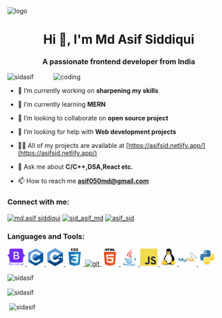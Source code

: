 ![logo](https://www.digitalsolutionservices.com/img/services/web%20development.gif  )
<h1 align="center">Hi 👋, I'm Md Asif Siddiqui</h1>
<h3 align="center">A passionate frontend developer from India</h3>
<img align="right" alt="coding" width="400" src="https://user-images.githubusercontent.com/55389276/140866485-8fb1c876-9a8f-4d6a-98dc-08c4981eaf70.gif ">


<p align="left"> <img src="https://komarev.com/ghpvc/?username=sidasif&label=Profile%20views&color=0e75b6&style=flat" alt="sidasif" /> </p>

- 🔭 I’m currently working on **sharpening my skills**

- 🌱 I’m currently learning **MERN**

- 👯 I’m looking to collaborate on **open source project**

- 🤝 I’m looking for help with **Web development projects**

- 👨‍💻 All of my projects are available at [https://asifsid.netlify.app/](https://asifsid.netlify.app/)

- 💬 Ask me about **C/C++,DSA,React etc.**

- 📫 How to reach me **asif050md@gmail.com**

<h3 align="left">Connect with me:</h3>
<p align="left">
<a href="https://www.linkedin.com/in/md-asif-siddiqui-157497208/" target="blank"><img align="center" src="https://raw.githubusercontent.com/rahuldkjain/github-profile-readme-generator/master/src/images/icons/Social/linked-in-alt.svg" alt="md.asif siddiqui" height="30" width="40" /></a>
<a href="https://instagram.com/sid_asif_md" target="blank"><img align="center" src="https://raw.githubusercontent.com/rahuldkjain/github-profile-readme-generator/master/src/images/icons/Social/instagram.svg" alt="sid_asif_md" height="30" width="40" /></a>
<a href="https://www.leetcode.com/asif_sid" target="blank"><img align="center" src="https://raw.githubusercontent.com/rahuldkjain/github-profile-readme-generator/master/src/images/icons/Social/leet-code.svg" alt="asif_sid" height="30" width="40" /></a>

</p>

<h3 align="left">Languages and Tools:</h3>
<p align="left"> <a href="https://getbootstrap.com" target="_blank" rel="noreferrer"> <img src="https://raw.githubusercontent.com/devicons/devicon/master/icons/bootstrap/bootstrap-plain-wordmark.svg" alt="bootstrap" width="40" height="40"/> </a> <a href="https://www.cprogramming.com/" target="_blank" rel="noreferrer"> <img src="https://raw.githubusercontent.com/devicons/devicon/master/icons/c/c-original.svg" alt="c" width="40" height="40"/> </a> <a href="https://www.w3schools.com/cpp/" target="_blank" rel="noreferrer"> <img src="https://raw.githubusercontent.com/devicons/devicon/master/icons/cplusplus/cplusplus-original.svg" alt="cplusplus" width="40" height="40"/> </a> <a href="https://www.w3schools.com/css/" target="_blank" rel="noreferrer"> <img src="https://raw.githubusercontent.com/devicons/devicon/master/icons/css3/css3-original-wordmark.svg" alt="css3" width="40" height="40"/> </a> <a href="https://git-scm.com/" target="_blank" rel="noreferrer"> <img src="https://www.vectorlogo.zone/logos/git-scm/git-scm-icon.svg" alt="git" width="40" height="40"/> </a> <a href="https://www.w3.org/html/" target="_blank" rel="noreferrer"> <img src="https://raw.githubusercontent.com/devicons/devicon/master/icons/html5/html5-original-wordmark.svg" alt="html5" width="40" height="40"/> </a> <a href="https://www.java.com" target="_blank" rel="noreferrer"> <img src="https://raw.githubusercontent.com/devicons/devicon/master/icons/java/java-original.svg" alt="java" width="40" height="40"/> </a> <a href="https://developer.mozilla.org/en-US/docs/Web/JavaScript" target="_blank" rel="noreferrer"> <img src="https://raw.githubusercontent.com/devicons/devicon/master/icons/javascript/javascript-original.svg" alt="javascript" width="40" height="40"/> </a> <a href="https://www.linux.org/" target="_blank" rel="noreferrer"> <img src="https://raw.githubusercontent.com/devicons/devicon/master/icons/linux/linux-original.svg" alt="linux" width="40" height="40"/> </a> <a href="https://www.mysql.com/" target="_blank" rel="noreferrer"> <img src="https://raw.githubusercontent.com/devicons/devicon/master/icons/mysql/mysql-original-wordmark.svg" alt="mysql" width="40" height="40"/> </a> <a href="https://www.python.org" target="_blank" rel="noreferrer"> <img src="https://raw.githubusercontent.com/devicons/devicon/master/icons/python/python-original.svg" alt="python" width="40" height="40"/> </a> </p>

<p><img align="center" src="https://github-readme-streak-stats.herokuapp.com/?user=sidasif&" alt="sidasif" /></p>
<p><img align="center" src="https://github-readme-stats.vercel.app/api/top-langs?username=sidasif&show_icons=true&locale=en&layout=compact" alt="sidasif" /></p>

<p>&nbsp;<img align="center" src="https://github-readme-stats.vercel.app/api?username=sidasif&show_icons=true&locale=en" alt="sidasif" /></p>


